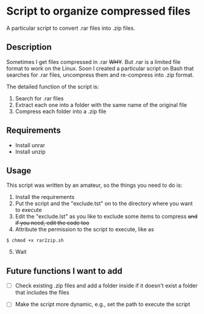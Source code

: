 Script to organize compressed files
====

A particular script to convert .rar files into .zip files.

## Description
Sometimes I get files compressed in .rar ~~WHY~~. But .rar is a limited file format to 
work on the Linux. Soon I created a particular script on Bash that searches for
.rar files, uncompress them and re-compress into .zip format.

The detailed function of the script is:
1. Search for .rar files
1. Extract each one into a folder with the same name of the original file
1. Compress each folder into a .zip file

## Requirements
- Install unrar
- Install unzip

## Usage
This script was written by an amateur, so the things you need to do is:
1. Install the requirements
2. Put the script and the "exclude.tst" on to the directory where you want to execute
3. Edit the "exclude.lst" as you like to exclude some items to compress ~~and if you need, edit the code too~~
4. Attribute the permission to the script to execute, like as
  ```
  $ chmod +x rar2zip.sh
  ```
5. Wait 

## Future functions I want to add
- [ ] Check existing .zip files and add a folder inside if it doesn't exist a folder that includes the files
- [ ] Make the script more dynamic, e.g., set the path to execute the script

